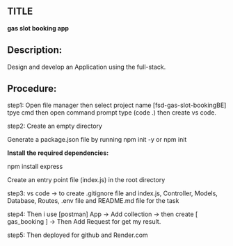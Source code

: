 ## TITLE

**gas slot booking app**

## Description:

Design and develop an Application using the full-stack.

## Procedure:

step1: Open file manager then select project name [fsd-gas-slot-bookingBE] tpye cmd then open command prompt type (code .) then create vs code.

step2: Create an empty directory

Generate a package.json file by running npm init -y or npm init

**Install the required dependencies:**

npm install express

Create an entry point file (index.js) in the root directory

step3: vs code -> to create .gitignore file and index.js, Controller, Models, Database, Routes, .env file and README.md file for the task

step4: Then i use [postman] App -> Add collection -> then create [ gas_booking ] -> Then Add Request for get my result.

step5: Then deployed for github and Render.com

